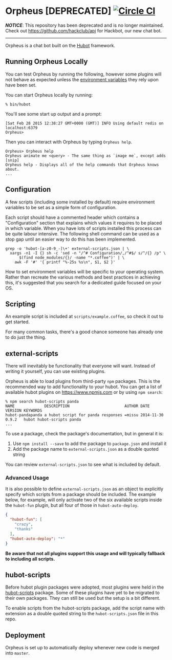 # Orpheus [DEPRECATED] [![Circle CI](https://circleci.com/gh/hackclub/hubot.svg?style=svg)](https://circleci.com/gh/hackclub/hubot)

__*NOTICE*__: This repository has been deprecated and is no longer maintained. Check out https://github.com/hackclub/api for Hackbot, our new chat bot.

---

Orpheus is a chat bot built on the [Hubot](https://hubot.github.com/) framework.

## Running Orpheus Locally

You can test Orpheus by running the following, however some plugins will not
behave as expected unless the [environment variables](#configuration) they rely
upon have been set.

You can start Orpheus locally by running:

    % bin/hubot

You'll see some start up output and a prompt:

    [Sat Feb 28 2015 12:38:27 GMT+0000 (GMT)] INFO Using default redis on localhost:6379
    Orpheus>

Then you can interact with Orpheus by typing `Orpheus help`.

    Orpheus> Orpheus help
    Orpheus animate me <query> - The same thing as `image me`, except adds [snip]
    Orpheus help - Displays all of the help commands that Orpheus knows about.
    ...

## Configuration

A few scripts (including some installed by default) require environment
variables to be set as a simple form of configuration.

Each script should have a commented header which contains a "Configuration"
section that explains which values it requires to be placed in which variable.
When you have lots of scripts installed this process can be quite labour
intensive. The following shell command can be used as a stop gap until an easier
way to do this has been implemented.

    grep -o 'hubot-[a-z0-9_-]\+' external-scripts.json | \
      xargs -n1 -I {} sh -c 'sed -n "/^# Configuration/,/^#$/ s/^/{} /p" \
          $(find node_modules/{}/ -name "*.coffee")' | \
        awk -F '#' '{ printf "%-25s %s\n", $1, $2 }'

How to set environment variables will be specific to your operating system.
Rather than recreate the various methods and best practices in achieving this,
it's suggested that you search for a dedicated guide focused on your OS.

## Scripting

An example script is included at `scripts/example.coffee`, so check it out to
get started.

For many common tasks, there's a good chance someone has already one to do just
the thing.

## external-scripts

There will inevitably be functionality that everyone will want. Instead of
writing it yourself, you can use existing plugins.

Orpheus is able to load plugins from third-party `npm` packages. This is the
recommended way to add functionality to your hubot. You can get a list of
available hubot plugins on https://www.npmjs.com or by using `npm search`:

    % npm search hubot-scripts panda
    NAME             DESCRIPTION                        AUTHOR DATE       VERSION KEYWORDS
    hubot-pandapanda a hubot script for panda responses =missu 2014-11-30 0.9.2   hubot hubot-scripts panda
    ...


To use a package, check the package's documentation, but in general it is:

1. Use `npm install --save` to add the package to `package.json` and install it
2. Add the package name to `external-scripts.json` as a double quoted string

You can review `external-scripts.json` to see what is included by default.

### Advanced Usage

It is also possible to define `external-scripts.json` as an object to explicitly
specify which scripts from a package should be included. The example below, for
example, will only activate two of the six available scripts inside the
`hubot-fun` plugin, but all four of those in `hubot-auto-deploy`.

```json
{
  "hubot-fun": [
    "crazy",
    "thanks"
  ],
  "hubot-auto-deploy": "*"
}
```

**Be aware that not all plugins support this usage and will typically fallback
to including all scripts.**

## hubot-scripts

Before hubot plugin packages were adopted, most plugins were held in the
[hubot-scripts](https://github.com/github/hubot-scripts) package. Some of these
plugins have yet to be migrated to their own packages. They can still be used
but the setup is a bit different.

To enable scripts from the hubot-scripts package, add the script name with
extension as a double quoted string to the `hubot-scripts.json` file in this
repo.

## Deployment

Orpheus is set up to automatically deploy whenever new code is merged into
`master`.
